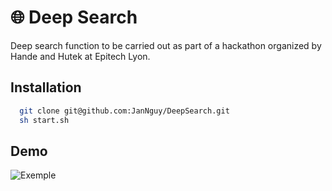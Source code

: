 
# 🌐 Deep Search

Deep search function to be carried out as part of a hackathon organized by Hande and Hutek at Epitech Lyon.


## Installation

```bash
  git clone git@github.com:JanNguy/DeepSearch.git
  sh start.sh
```
## Demo

![Exemple](https://media2.giphy.com/media/v1.Y2lkPTc5MGI3NjExc3NvaHpmZGhrNHc5cnY2ZXFtdXE1NmwwN25kbmx6ZHppbHd6Yjc2byZlcD12MV9pbnRlcm5hbF9naWZfYnlfaWQmY3Q9Zw/91oZcTRWX61jmFsSnl/giphy.gif)